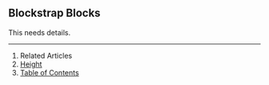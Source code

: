 ## Blockstrap Blocks

This needs details.

---

1. Related Articles
2. [Height](height/)
3. [Table of Contents](../../../)

